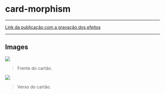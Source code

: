 ﻿# card-morphism

---

[Link da publicação com a gravação dos efeitos](https://www.linkedin.com/posts/4lex_glass-morphism-javeiro-activity-6759623459447336960-zRoL)

---

## Images


![](https://imgur.com/n6FUHoE.jpg)

> Frente do cartão.


![](https://imgur.com/xSQOWcW.jpg)

> Verso do cartão.
